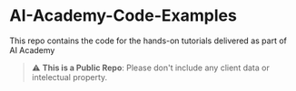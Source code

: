 # AI-Academy-Code-Examples
This repo contains the code for the hands-on tutorials delivered as part of AI Academy

> :warning: **This is a Public Repo**: Please don't include any client data or intelectual property.
